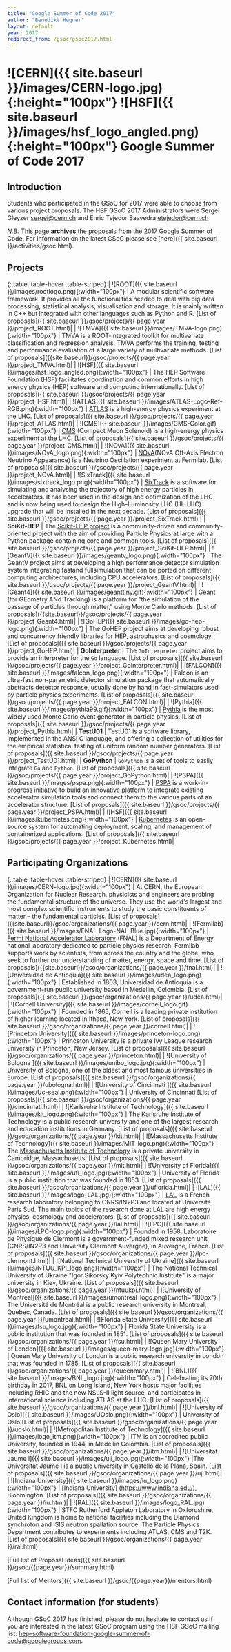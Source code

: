 ```yaml
---
title: "Google Summer of Code 2017"
author: "Benedikt Hegner"
layout: default
year: 2017
redirect_from: /gsoc/gsoc2017.html
---
```


# ![CERN]({{ site.baseurl }}/images/CERN-logo.jpg){:height="100px"} ![HSF]({{ site.baseurl }}/images/hsf_logo_angled.png){:height="100px"} Google Summer of Code 2017

## Introduction

Students who participated in the GSoC for 2017 were able to choose from various project proposals.
The HSF GSoC 2017 Administrators were Sergei Gleyzer <a href="mailto:sergei@cern.ch">sergei@cern.ch</a> and Enric Tejedor Saavedra <a href="mailto:etejedor@cern.ch">etejedor@cern.ch</a>

*N.B.* This page **archives** the proposals from the 2017 Google Summer of Code. For information on the latest
GSoC please see [here]({{ site.baseurl }}/activities/gsoc.html).


## Projects

{:.table .table-hover  .table-striped}
| ![ROOT]({{ site.baseurl }}/images/rootlogo.png){:width="100px"} | A modular scientific software framework. It provides all the functionalities needed to deal with big data processing, statistical analysis, visualisation and storage. It is mainly written in C++ but integrated with other languages such as Python and R. [List of proposals]({{ site.baseurl }}/gsoc/projects/{{ page.year }}/project_ROOT.html)|
| ![TMVA]({{ site.baseurl }}/images/TMVA-logo.png){:width="100px"} | TMVA is a ROOT-integrated toolkit for multivariate classification and regression analysis. TMVA performs the training, testing and performance evaluation of a large variety of multivariate methods. [List of proposals]({{site.baseurl}}/gsoc/projects/{{ page.year }}/project_TMVA.html)|
| ![HSF]({{ site.baseurl }}/images/hsf_logo_angled.png){:width="100px"} | The HEP Software Foundation (HSF) facilitates coordination and common efforts in high energy physics (HEP) software and computing internationally. [List of proposals]({{ site.baseurl }}/gsoc/projects/{{ page.year }}/project_HSF.html)|
| ![ATLAS]({{ site.baseurl }}/images/ATLAS-Logo-Ref-RGB.png){:width="100px"} | [ATLAS](https://atlas.web.cern.ch/Atlas/Collaboration/) is a high-energy physics experiment at the LHC. [List of proposals]({{ site.baseurl }}/gsoc/projects/{{ page.year }}/project_ATLAS.html)|
| ![CMS]({{ site.baseurl }}/images/CMS-Color.gif){:width="100px"} | [CMS](http://cms.cern/) (Compact Muon Solenoid) is a high-energy physics experiment at the LHC. [List of proposals]({{ site.baseurl }}/gsoc/projects/{{ page.year }}/project_CMS.html)|
| ![NOvA]({{ site.baseurl }}/images/NOvA_logo.png){:width="100px"} | [NOvA](https://www-nova.fnal.gov)(NOvA Off-Axis Electron Neutrino Appearance) is a Neutrino Oscillation experiment at Fermilab. [List of proposals]({{ site.baseurl }}/gsoc/projects/{{ page.year }}/project_NOvA.html)|
| ![SixTrack]({{ site.baseurl }}/images/sixtrack_logo.png){:width="100px"} | [SixTrack](http://cern.ch/sixtrack) is a software for simulating and analysing the trajectory of high energy particles in accelerators. It has been used in the design and optimization of the LHC and is now being used to design the High-Luminosity LHC (HL-LHC) upgrade that will be installed in the next decade. [List of proposals]({{ site.baseurl }}/gsoc/projects/{{ page.year }}/project_SixTrack.html) |
| **SciKit-HEP** | The [Scikit-HEP project](http://scikit-hep.org/) is a community-driven and community-oriented project with the aim of providing Particle Physics at large with a Python package containing core and common tools. [List of proposals]({{ site.baseurl }}/gsoc/projects/{{ page.year }}/project_SciKit-HEP.html)|
| ![GeantV]({{ site.baseurl }}/images/geantv_logo.png){:width="100px"} | The GeantV project aims at developing a high performance detector simulation system integrating fastand fullsimulation that  can  be  ported  on  different  computing  architectures,  including CPU accelerators. [List of proposals]({{ site.baseurl }}/gsoc/projects/{{ page.year }}/project_GeantV.html)|
| ![Geant4]({{ site.baseurl }}/images/geanttiny.gif){:width="100px"} | Geant (for GEometry ANd Tracking) is a platform for "the simulation of the passage of particles through matter," using Monte Carlo methods. [List of proposals]({{site.baseurl}}/gsoc/projects/{{ page.year }}/project_Geant4.html)|
| ![GoHEP]({{ site.baseurl }}/images/go-hep-logo.png){:width="100px"} | The GoHEP project aims at developing robust and concurrency friendly libraries for HEP, astrophysics and cosmology. [List of proposals]({{ site.baseurl }}/gsoc/projects/{{ page.year }}/project_GoHEP.html)|
| **GoInterpreter** | The `GoInterpreter` project aims to provide an interpreter for the `Go` language. [List of proposals]({{ site.baseurl }}/gsoc/projects/{{ page.year }}/project_GoInterpreter.html)|
| ![FALCON]({{ site.baseurl }}/images/falcon_logo.png){:width="100px"} | Falcon is an ultra-fast non-parametric detector simulation package that automatically abstracts detector response, usually done by hand in fast-simulators used by particle physics experiments. [List of proposals]({{ site.baseurl }}/gsoc/projects/{{ page.year }}/project_FALCON.html)|
| ![Pythia]({{ site.baseurl }}/images/pythia99.gif){:width="100px"} | [Pythia](http://home.thep.lu.se/Pythia/) is the most widely used Monte Carlo event generator in particle physics. [List of proposals]({{ site.baseurl }}/gsoc/projects/{{ page.year }}/project_Pythia.html)|
| **TestU01** | TestU01 is a software library, implemented in the ANSI C language, and offering a collection of utilities for the empirical statistical testing of uniform random number generators. [List of proposals]({{ site.baseurl }}/gsoc/projects/{{ page.year }}/project_TestU01.html)|
| **GoPython** | `GoPython` is a set of tools to easily integrate `Go` and `Python`. [List of proposals]({{ site.baseurl }}/gsoc/projects/{{ page.year }}/project_GoPython.html)|
| ![PSPA]({{ site.baseurl }}/images/pspa.png){:width="100px"} | [PSPA](https://groups.lal.in2p3.fr/pspa/) is a work-in-progress initiative to build an innovative platform to integrate existing accelerator simulation tools and connect them to the various parts of an accelerator structure. [List of proposals]({{ site.baseurl }}/gsoc/projects/{{ page.year }}/project_PSPA.html)|
| ![HSF]({{ site.baseurl }}/images/kubernetes.png){:width="100px"} | [Kubernetes](https://kubernetes.io/) is an open-source system for automating deployment, scaling, and management of containerized applications. [List of proposals]({{ site.baseurl }}/gsoc/projects/{{ page.year }}/project_Kubernetes.html)|


## Participating Organizations

{:.table .table-hover  .table-striped}
| ![CERN]({{ site.baseurl }}/images/CERN-logo.jpg){:width="100px"} | At CERN, the European Organization for Nuclear Research, physicists and engineers are probing the fundamental structure of the universe. They use the world's largest and most complex scientific instruments to study the basic constituents of matter – the fundamental particles. [List of proposals]({{site.baseurl}}/gsoc/organizations/{{ page.year }}/cern.html)|
| ![Fermilab]({{ site.baseurl }}/images/FNAL-Logo-NAL-Blue.jpg){:width="100px"} | [Fermi National Accelerator Laboratory](http://www.fnal.gov/) (FNAL) is a Department of Energy national laboratory dedicated to particle physics research. Fermilab supports work by scientists, from across the country and the globe, who seek to further our understanding of matter, energy, space and time. [List of proposals]({{site.baseurl}}/gsoc/organizations/{{ page.year }}/fnal.html)|
| ![Universidad de Antioquia]({{ site.baseurl }}/images/udea_logo.png){:width="100px"} | Established in 1803, Universidad de Antioquia is a government-run public university based in Medellín, Colombia. [List of proposals]({{ site.baseurl }}/gsoc/organizations/{{ page.year }}/udea.html)|
| ![Cornell University]({{ site.baseurl }}/images/cornell_logo.gif){:width="100px"} | Founded in 1865, Cornell is a leading private institution of higher learning located in Ithaca, New York. [List of proposals]({{ site.baseurl }}/gsoc/organizations/{{ page.year }}/cornell.html)|
| ![Princeton University]({{ site.baseurl }}/images/princeton-logo.png){:width="100px"} | Princeton University is a private Ivy League research university in Princeton, New Jersey. [List of proposals]({{ site.baseurl }}/gsoc/organizations/{{ page.year }}/princeton.html)|
| ![University of Bologna ]({{ site.baseurl }}/images/unibo_logo.jpg){:width="100px"} | University of Bologna, one of the oldest and most famous universities in Europe. [List of proposals]({{ site.baseurl }}/gsoc/organizations/{{ page.year }}/ubologna.html)|
| ![University of Cincinnati ]({{ site.baseurl }}/images/Uc-seal.png){:width="100px"} | University of Cincinnati [List of proposals]({{ site.baseurl }}/gsoc/organizations/{{ page.year }}/cincinnati.html)|
| ![Karlsruhe Institute of Technology]({{ site.baseurl }}/images/kit_logo.png){:width="100px"} | The Karlsruhe Institute of Technology is a public research university and one of the largest research and education institutions in Germany. [List of proposals]({{ site.baseurl }}/gsoc/organizations/{{ page.year }}/kit.html)|
| ![Massachusetts Institute of Technology]({{ site.baseurl }}/images/MIT_logo.png){:width="100px"} | The [Massachusetts Institute of Technology](http://web.mit.edu/) is a private university in Cambridge, Massachusetts. [List of proposals]({{ site.baseurl }}/gsoc/organizations/{{ page.year }}/mit.html)|
| ![University of Florida]({{ site.baseurl }}/images/ufl_logo.jpg){:width="100px"} | University of Florida is a public institution that was founded in 1853. [List of proposals]({{ site.baseurl }}/gsoc/organizations/{{ page.year }}/uflorida.html)|
| ![LAL]({{ site.baseurl }}/images/logo_LAL.jpg){:width="100px"} | [LAL](http://www.lal.in2p3.fr) is a French research laboratory belonging to CNRS/IN2P3 and located at Université Paris Sud. The main topics of the research done at LAL are high energy physics, cosmology and accelerators. [List of proposals]({{ site.baseurl }}/gsoc/organizations/{{ page.year }}/lal.html)|
| ![LPC]({{ site.baseurl }}/images/LPC-logo.png){:width="100px"} | Founded in 1958, Laboratoire de Physique de Clermont is a government-funded mixed research unit (CNRS/IN2P3 and University Clermont Auvergne), in Auvergne, France. [List of proposals]({{ site.baseurl }}/gsoc/organizations/{{ page.year }}/lpc-clermont.html)|
| ![National Technical University of Ukraine]({{ site.baseurl }}/images/NTUU_KPI_logo.png){:width="100px"} | The National Technical University of Ukraine "Igor Sikorsky Kyiv Polytechnic Institute" is a major university in Kiev, Ukraine. [List of proposals]({{ site.baseurl }}/gsoc/organizations/{{ page.year }}/ntuukpi.html)|
| ![University of Montreal]({{ site.baseurl }}/images/umontreal_logo.png){:width="100px"} | The Université de Montréal is a public research university in Montreal, Quebec, Canada. [List of proposals]({{ site.baseurl }}/gsoc/organizations/{{ page.year }}/umontreal.html)|
| ![Florida State University]({{ site.baseurl }}/images/fsu_logo.jpg){:width="100px"} | Florida State University is a public institution that was founded in 1851. [List of proposals]({{ site.baseurl }}/gsoc/organizations/{{ page.year }}/fsu.html)|
| ![Queen Mary University of London]({{ site.baseurl }}/images/queen-mary-logo.jpg){:width="100px"} | Queen Mary University of London is a public research university in London that was founded in 1785. [List of proposals]({{ site.baseurl }}/gsoc/organizations/{{ page.year }}/queenmary.html)|
| ![BNL]({{ site.baseurl }}/images/BNL_logo.jpg){:width="100px"} | Celebrating its 70th birthday in 2017, BNL on Long Island, New York hosts major facilities including RHIC and the new NSLS-II light source, and participates in international science including ATLAS at the LHC. [List of proposals]({{ site.baseurl }}/gsoc/organizations/{{ page.year }}/bnl.html)|
| ![University of Oslo]({{ site.baseurl }}/images/UOslo.png){:width="100px"} | University of Oslo [List of proposals]({{ site.baseurl }}/gsoc/organizations/{{ page.year }}/uoslo.html)|
| ![Metropolitan Institute of Technology]({{ site.baseurl }}/images/logo_itm.png){:width="100px"} | ITM is an accredited public University, founded in 1944, in Medellin Colombia. [List of proposals]({{ site.baseurl }}/gsoc/organizations/{{ page.year }}/itm.html)|
| ![Universitat Jaume I]({{ site.baseurl }}/images/uji_logo.jpg){:width="100px"} |The Universitat Jaume I is a public university in Castelló de la Plana, Spain. [List of proposals]({{ site.baseurl }}/gsoc/organizations/{{ page.year }}/uji.html)|
| ![Indiana University]({{ site.baseurl }}/images/iu_logo.png){:width="100px"} | [Indiana University] (https://www.indiana.edu/), Bloomington. [List of proposals]({{ site.baseurl }}/gsoc/organizations/{{ page.year }}/iu.html)|
| ![RAL]({{ site.baseurl }}/images/logo_RAL.jpg){:width="100px"} | STFC Rutherford Appleton Laboratory in Oxfordshire, United Kingdom is home to national facilities including the Diamond synchroton and ISIS neutron spallation source. The Particle Physics Department contributes to experiments including ATLAS, CMS and T2K. [List of proposals]({{ site.baseurl }}/gsoc/organizations/{{ page.year }}/ral.html)|


[Full list of Proposal Ideas]({{ site.baseurl }}/gsoc/{{page.year}}/summary.html)

[Full list of Mentors]({{ site.baseurl }}/gsoc/{{page.year}}/mentors.html)

## Contact information (for students)
Although GSoC 2017 has finished, please do not hesitate to contact us if you are
interested in the latest GSoC program using the HSF GSoC mailing list: [hep-software-foundation-google-summer-of-code@googlegroups.com](mailto:hep-software-foundation-google-summer-of-code@googlegroups.com).
